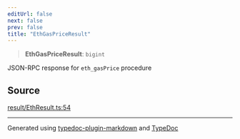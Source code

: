 ```yaml
---
editUrl: false
next: false
prev: false
title: "EthGasPriceResult"
---
```


> **EthGasPriceResult**: `bigint`

JSON-RPC response for `eth_gasPrice` procedure

## Source

[result/EthResult.ts:54](https://github.com/evmts/tevm-monorepo/blob/main/vm/api/src/result/EthResult.ts#L54)

***
Generated using [typedoc-plugin-markdown](https://www.npmjs.com/package/typedoc-plugin-markdown) and [TypeDoc](https://typedoc.org/)
